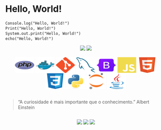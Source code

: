 <h1>Hello, World!</h1>

```
Console.log("Hello, World!")
Print("Hello, World!")
System.out.print("Hello, World!")
echo("Hello, World!")
```

<div align="center">
  <img height="150em" src="https://github-readme-stats.vercel.app/api?username=rafaelleitedasilva&show_icons=true&theme=dracula&include_all_commits=true&count_private=true"/>
  <img height="150em" src="https://github-readme-stats.vercel.app/api/top-langs/?username=rafaelleitedasilva&layout=compact&langs_count=6&theme=dracula"/>
    
</div>  
  <div style="text-align: center; margin: auto;" align="center"><br>
  <img align="center" alt="Rafael-php" height="50" width="60" src="https://raw.githubusercontent.com/devicons/devicon/master/icons/php/php-original.svg">
  <img align="center" alt="Rafael-php" height="50" width="60" src="https://raw.githubusercontent.com/devicons/devicon/master/icons/docker/docker-original.svg">
  <img align="center" height="50" width="60" src="https://raw.githubusercontent.com/devicons/devicon/master/icons/git/git-original.svg">
  <img align="center" height="50" width="60" src="https://raw.githubusercontent.com/devicons/devicon/master/icons/mysql/mysql-original.svg">
  <img align="center" alt="Rafael-bootstrap" height="50" width="60" src="https://raw.githubusercontent.com/devicons/devicon/master/icons/bootstrap/bootstrap-original.svg">

  <img align="center" alt="Rafael-Js" height="50" width="60" src="https://raw.githubusercontent.com/devicons/devicon/master/icons/javascript/javascript-plain.svg">
  <img align="center" alt="Rafael-HTML" height="50" width="60" src="https://raw.githubusercontent.com/devicons/devicon/master/icons/html5/html5-original.svg"> 
  <img align="center"  alt="Rafael-CSS" height="50" width="60" src="https://raw.githubusercontent.com/devicons/devicon/master/icons/css3/css3-original.svg">
  <img align="center" alt="Rafael-Python" height="50" width="60" src="https://raw.githubusercontent.com/devicons/devicon/master/icons/python/python-original.svg">
  <img align="center" alt="Rafael-jupyter" height="50" width="60" src="https://raw.githubusercontent.com/devicons/devicon/master/icons/jupyter/jupyter-original.svg">
  <img align="center" alt="Rafael-java" height="50" width="60" src="https://raw.githubusercontent.com/devicons/devicon/master/icons/java/java-original.svg">


  </div>
  <br>
  
   
   > “A curiosidade é mais importante que o conhecimento.” Albert Einstein
   
  
  
  ##
 
  
  <div align="center">
  <a align="center" href="https://www.instagram.com/1car0_/" target="_blank"><img src="https://img.shields.io/badge/-Instagram-%23E4405F?style=for-the-badge&logo=instagram&logoColor=white" target="_blank"></a>
 <a align="center"  href="mailto:rafael.leite.14@hotmail.com" target="_blank"><img src="https://img.shields.io/badge/Microsoft_Outlook-0078D4?style=for-the-badge&logo=microsoft-outlook&logoColor=white" target="_blank"></a> 
  <a align="center" href="https://www.linkedin.com/in/rafael-leite-da-silva-10654a222/" target="_blank"><img src="https://img.shields.io/badge/-LinkedIn-%230077B5?style=for-the-badge&logo=linkedin&logoColor=white" target="_blank"><a/>
    
    
<!--![Snake animation](https://github.com/rafaelleitedasilva/rafaelleitedasilva/blob/output/github-contribution-grid-snake.svg)-->
<br>
</div>
